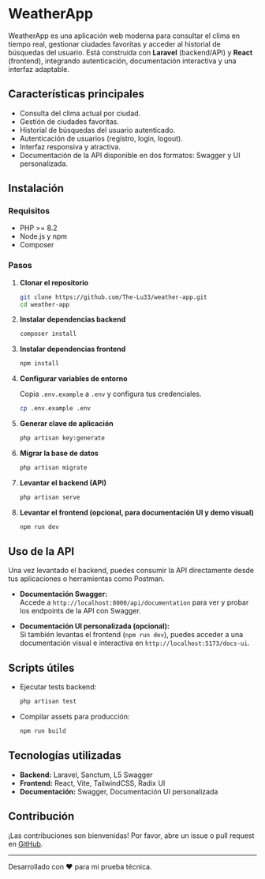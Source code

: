 # WeatherApp

WeatherApp es una aplicación web moderna para consultar el clima en tiempo real, gestionar ciudades favoritas y acceder al historial de búsquedas del usuario. Está construida con **Laravel** (backend/API) y **React** (frontend), integrando autenticación, documentación interactiva y una interfaz adaptable.

## Características principales

- Consulta del clima actual por ciudad.
- Gestión de ciudades favoritas.
- Historial de búsquedas del usuario autenticado.
- Autenticación de usuarios (registro, login, logout).
- Interfaz responsiva y atractiva.
- Documentación de la API disponible en dos formatos: Swagger y UI personalizada.

## Instalación

### Requisitos

- PHP >= 8.2
- Node.js y npm
- Composer

### Pasos

1. **Clonar el repositorio**

   ```sh
   git clone https://github.com/The-Lu33/weather-app.git
   cd weather-app
   ```

2. **Instalar dependencias backend**

   ```sh
   composer install
   ```

3. **Instalar dependencias frontend**

   ```sh
   npm install
   ```

4. **Configurar variables de entorno**

   Copia `.env.example` a `.env` y configura tus credenciales.

   ```sh
   cp .env.example .env
   ```

5. **Generar clave de aplicación**

   ```sh
   php artisan key:generate
   ```

6. **Migrar la base de datos**

   ```sh
   php artisan migrate
   ```

7. **Levantar el backend (API)**

   ```sh
   php artisan serve
   ```

8. **Levantar el frontend (opcional, para documentación UI y demo visual)**

   ```sh
   npm run dev
   ```

## Uso de la API

Una vez levantado el backend, puedes consumir la API directamente desde tus aplicaciones o herramientas como Postman.

- **Documentación Swagger:**  
  Accede a `http://localhost:8000/api/documentation` para ver y probar los endpoints de la API con Swagger.

- **Documentación UI personalizada (opcional):**  
  Si también levantas el frontend (`npm run dev`), puedes acceder a una documentación visual e interactiva en `http://localhost:5173/docs-ui`.

## Scripts útiles

- Ejecutar tests backend:  
  ```sh
  php artisan test
  ```
- Compilar assets para producción:  
  ```sh
  npm run build
  ```

## Tecnologías utilizadas

- **Backend:** Laravel, Sanctum, L5 Swagger
- **Frontend:** React, Vite, TailwindCSS, Radix UI
- **Documentación:** Swagger, Documentación UI personalizada

## Contribución

¡Las contribuciones son bienvenidas! Por favor, abre un issue o pull request en [GitHub](https://github.com/The-Lu33/weather-app).

---

Desarrollado con ❤️ para mi prueba técnica.